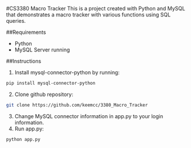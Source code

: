 #CS3380 Macro Tracker
This is a project created with Python and MySQL that demonstrates a macro tracker with various functions using SQL queries.

##Requirements
- Python
- MySQL Server running

##Instructions
1. Install mysql-connector-python by running:
```bash
pip install mysql-connector-python
```
2. Clone github repository:
```bash
git clone https://github.com/keemcc/3380_Macro_Tracker
```
3. Change MySQL connector information in app.py to your login information.
4. Run app.py:
```bash
python app.py
```